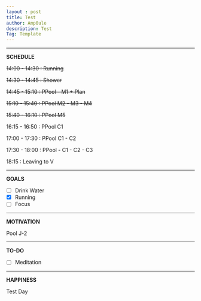 ```yaml
---
layout : post
title: Test
author: Amp0ule
description: Test
Tag: Template
---
```


*****
**SCHEDULE**

~~14:00 - 14:30 : Running~~

~~14:30 - 14:45 : Shower~~

~~14:45 - 15:10 : PPool - M1 + Plan~~

~~15:10 - 15:40 : PPool M2 - M3 - M4~~ 

~~15:40 - 16:10 : PPool M5~~

16:15 - 16:50 : PPool C1

17:00 - 17:30 : PPool C1 - C2

17:30 - 18:00 : PPool - C1 - C2 - C3 

18:15 : Leaving to V


*****
**GOALS**

- [ ] Drink Water
- [x] Running
- [ ] Focus 

*****
**MOTIVATION**

Pool J-2

*****
**TO-DO**

 - [ ] Meditation 

*****
**HAPPINESS**

Test Day
